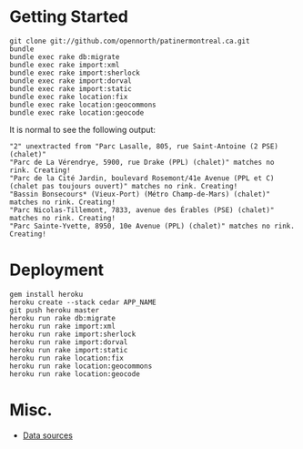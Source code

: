 # Getting Started

    git clone git://github.com/opennorth/patinermontreal.ca.git
    bundle
    bundle exec rake db:migrate
    bundle exec rake import:xml
    bundle exec rake import:sherlock
    bundle exec rake import:dorval
    bundle exec rake import:static
    bundle exec rake location:fix
    bundle exec rake location:geocommons
    bundle exec rake location:geocode

It is normal to see the following output:

    "2" unextracted from "Parc Lasalle, 805, rue Saint-Antoine (2 PSE) (chalet)"
    "Parc de La Vérendrye, 5900, rue Drake (PPL) (chalet)" matches no rink. Creating!
    "Parc de la Cité Jardin, boulevard Rosemont/41e Avenue (PPL et C) (chalet pas toujours ouvert)" matches no rink. Creating!
    "Bassin Bonsecours* (Vieux-Port) (Métro Champ-de-Mars) (chalet)" matches no rink. Creating!
    "Parc Nicolas-Tillemont, 7833, avenue des Érables (PSE) (chalet)" matches no rink. Creating!
    "Parc Sainte-Yvette, 8950, 10e Avenue (PPL) (chalet)" matches no rink. Creating!

# Deployment

    gem install heroku
    heroku create --stack cedar APP_NAME
    git push heroku master
    heroku run rake db:migrate
    heroku run rake import:xml
    heroku run rake import:sherlock
    heroku run rake import:dorval
    heroku run rake import:static
    heroku run rake location:fix
    heroku run rake location:geocommons
    heroku run rake location:geocode

# Misc.

* [Data sources](https://docs.google.com/spreadsheet/pub?hl=en_US&hl=en_US&key=0AtzgYYy0ZABtdFMwSF94MjRxcW1yZ1JYVkdqM1Fzanc&single=true&gid=0&output=html)